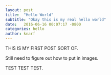 ```yaml
---
layout: post
title:  "Hello World"
subtitle: "Okay this is my real hello world"
date:   2016-06-16 00:07:17 -0800
categories: hello
author: knarf
---
```

THIS IS MY FIRST POST SORT OF.

Still need to figure out how to put in images.

	
TEST TEST TEST.